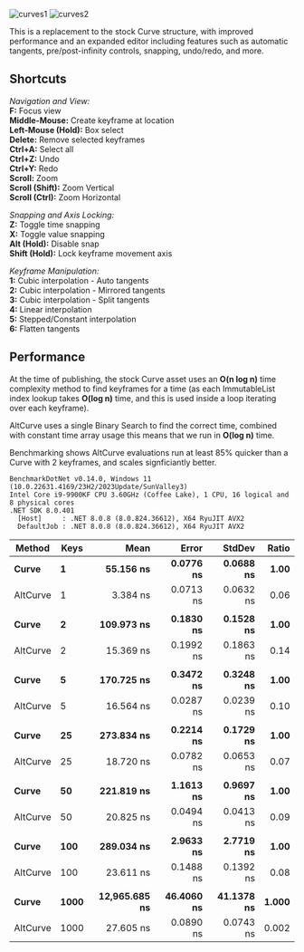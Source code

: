 ![curves1](https://github.com/user-attachments/assets/ab5a00d7-7d76-4c0b-a206-a461f7dd3169)
![curves2](https://github.com/user-attachments/assets/0d138422-b0bc-4e8c-9274-caa13355f4a5)

This is a replacement to the stock Curve structure, with improved performance and an expanded editor including features such as automatic tangents, pre/post-infinity controls, snapping, undo/redo, and more.

## Shortcuts
_Navigation and View:_  
**F:** Focus view  
**Middle-Mouse:** Create keyframe at location  
**Left-Mouse (Hold):** Box select  
**Delete:** Remove selected keyframes  
**Ctrl+A:** Select all  
**Ctrl+Z:** Undo  
**Ctrl+Y:** Redo  
**Scroll:** Zoom  
**Scroll (Shift):** Zoom Vertical  
**Scroll (Ctrl):** Zoom Horizontal
 
_Snapping and Axis Locking:_  
**Z:** Toggle time snapping  
**X:** Toggle value snapping  
**Alt (Hold):** Disable snap  
**Shift (Hold):** Lock keyframe movement axis  
  
_Keyframe Manipulation:_  
**1:** Cubic interpolation - Auto tangents  
**2:** Cubic interpolation - Mirrored tangents  
**3:** Cubic interpolation - Split tangents  
**4:** Linear interpolation  
**5:** Stepped/Constant interpolation  
**6:** Flatten tangents

## Performance

At the time of publishing, the stock Curve asset uses an **O(n log n)** time complexity method to find keyframes for a time (as each ImmutableList index lookup takes **O(log n)** time, and this is used inside a loop iterating over each keyframe). 

AltCurve uses a single Binary Search to find the correct time, combined with constant time array usage this means that we run in **O(log n)** time.

Benchmarking shows AltCurve evaluations run at least 85% quicker than a Curve with 2 keyframes, and scales signficiantly better.

```
BenchmarkDotNet v0.14.0, Windows 11 (10.0.22631.4169/23H2/2023Update/SunValley3)
Intel Core i9-9900KF CPU 3.60GHz (Coffee Lake), 1 CPU, 16 logical and 8 physical cores
.NET SDK 8.0.401
  [Host]     : .NET 8.0.8 (8.0.824.36612), X64 RyuJIT AVX2
  DefaultJob : .NET 8.0.8 (8.0.824.36612), X64 RyuJIT AVX2
```
| Method   | Keys | Mean          | Error      | StdDev     | Ratio |
|--------- |----- |--------------:|-----------:|-----------:|------:|
| **Curve**    | **1**    |     **55.156 ns** |  **0.0776 ns** |  **0.0688 ns** |  **1.00** |
| AltCurve | 1    |      3.384 ns |  0.0713 ns |  0.0632 ns |  0.06 |
|          |      |               |            |            |       |
| **Curve**    | **2**    |    **109.973 ns** |  **0.1830 ns** |  **0.1528 ns** |  **1.00** |
| AltCurve | 2    |     15.369 ns |  0.1992 ns |  0.1863 ns |  0.14 |
|          |      |               |            |            |       |
| **Curve**    | **5**    |    **170.725 ns** |  **0.3472 ns** |  **0.3248 ns** |  **1.00** |
| AltCurve | 5    |     16.564 ns |  0.0287 ns |  0.0239 ns |  0.10 |
|          |      |               |            |            |       |
| **Curve**    | **25**   |    **273.834 ns** |  **0.2214 ns** |  **0.1729 ns** |  **1.00** |
| AltCurve | 25   |     18.720 ns |  0.0782 ns |  0.0653 ns |  0.07 |
|          |      |               |            |            |       |
| **Curve**    | **50**   |    **221.819 ns** |  **1.1613 ns** |  **0.9697 ns** |  **1.00** |
| AltCurve | 50   |     20.825 ns |  0.0494 ns |  0.0413 ns |  0.09 |
|          |      |               |            |            |       |
| **Curve**    | **100**  |    **289.034 ns** |  **2.9633 ns** |  **2.7719 ns** |  **1.00** |
| AltCurve | 100  |     23.611 ns |  0.1488 ns |  0.1392 ns |  0.08 |
|          |      |               |            |            |       |
| **Curve**    | **1000** | **12,965.685 ns** | **46.4060 ns** | **41.1378 ns** | **1.000** |
| AltCurve | 1000 |     27.605 ns |  0.0890 ns |  0.0743 ns | 0.002 |

